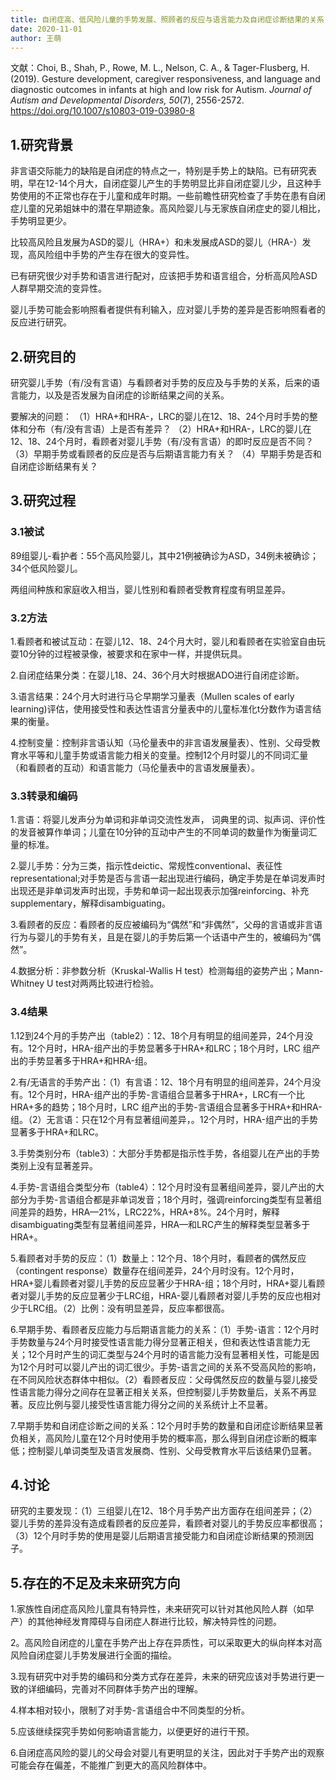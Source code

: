```yaml
---
title: 自闭症高、低风险儿童的手势发展、照顾者的反应与语言能力及自闭症诊断结果的关系
date: 2020-11-01
author: 王萌
---
```


文献：Choi, B., Shah, P., Rowe, M. L., Nelson, C. A., & Tager-Flusberg, H. (2019). Gesture development, caregiver responsiveness, and language and diagnostic outcomes in infants at high and low risk for Autism. *Journal of Autism and Developmental Disorders, 50*(7), 2556-2572. https://doi.org/10.1007/s10803-019-03980-8 

## 1.研究背景

非言语交际能力的缺陷是自闭症的特点之一，特别是手势上的缺陷。已有研究表明，早在12-14个月大，自闭症婴儿产生的手势明显比非自闭症婴儿少，且这种手势使用的不正常也存在于儿童和成年时期。一些前瞻性研究检查了手势在患有自闭症儿童的兄弟姐妹中的潜在早期迹象。高风险婴儿与无家族自闭症史的婴儿相比，手势明显更少。

比较高风险且发展为ASD的婴儿（HRA+）和未发展成ASD的婴儿（HRA-）发现，高风险组中手势的产生存在很大的变异性。

已有研究很少对手势和语言进行配对，应该把手势和语言组合，分析高风险ASD人群早期交流的变异性。

婴儿手势可能会影响照看者提供有利输入，应对婴儿手势的差异是否影响照看者的反应进行研究。


## 2.研究目的

研究婴儿手势（有/没有言语）与看顾者对手势的反应及与手势的关系，后来的语言能力，以及是否发展为自闭症的诊断结果之间的关系。

要解决的问题：
（1）HRA+和HRA-，LRC的婴儿在12、18、24个月时手势的整体和分布（有/没有言语）上是否有差异？
（2）HRA+和HRA-，LRC的婴儿在12、18、24个月时，看顾者对婴儿手势（有/没有言语）的即时反应是否不同？
（3）早期手势或看顾者的反应是否与后期语言能力有关？
（4）早期手势是否和自闭症诊断结果有关？

## 3.研究过程

### 3.1被试

89组婴儿-看护者：55个高风险婴儿，其中21例被确诊为ASD，34例未被确诊；34个低风险婴儿。

两组间种族和家庭收入相当，婴儿性别和看顾者受教育程度有明显差异。

### 3.2方法

1.看顾者和被试互动：在婴儿12、18、24个月大时，婴儿和看顾者在实验室自由玩耍10分钟的过程被录像，被要求和在家中一样，并提供玩具。

2.自闭症结果分类：在婴儿18、24、36个月大时根据ADO进行自闭症诊断。

3.语言结果：24个月大时进行马仑早期学习量表（Mullen scales of early learning)评估，使用接受性和表达性语言分量表中的儿童标准化t分数作为语言结果的衡量。

4.控制变量：控制非言语认知（马伦量表中的非言语发展量表）、性别、父母受教育水平等和儿童手势或语言能力相关的变量。控制12个月时婴儿的不同词汇量（和看顾者的互动）和语言能力（马伦量表中的言语发展量表）。


### 3.3转录和编码

1.言语：将婴儿发声分为单词和非单词交流性发声，
词典里的词、拟声词、评价性的发音被算作单词；儿童在10分钟的互动中产生的不同单词的数量作为衡量词汇量的标准。

2.婴儿手势：分为三类，指示性deictic、常规性conventional、表征性representational;对手势是否与言语一起出现进行编码，确定手势是在单词发声时出现还是非单词发声时出现，手势和单词一起出现表示加强reinforcing、补充supplementary，解释disambiguating。

3.看顾者的反应：看顾者的反应被编码为“偶然”和“非偶然”，父母的言语或非言语行为与婴儿的手势有关，且是在婴儿的手势后第一个话语中产生的，被编码为“偶然”。

4.数据分析：非参数分析（Kruskal-Wallis H test）检测每组的姿势产出；Mann-Whitney U test对两两比较进行检验。

### 3.4结果

1.12到24个月的手势产出（table2）：12、18个月有明显的组间差异，24个月没有。12个月时，HRA-组产出的手势显著多于HRA+和LRC；18个月时，LRC 组产出的手势显著多于HRA+和HRA-组。

2.有/无语言的手势产出：（1）有言语：12、18个月有明显的组间差异，24个月没有。12个月时，HRA-组产出的手势-言语组合显著多于HRA+，LRC有一个比HRA+多的趋势；18个月时，LRC 组产出的手势-言语组合显著多于HRA+和HRA-组。（2）无言语：只在12个月有显著组间差异，。12个月时，HRA-组产出的手势显著多于HRA+和LRC。

3.手势类别分布（table3）：大部分手势都是指示性手势，各组婴儿在产出的手势类别上没有显著差异。

4.手势-言语组合类型分布（table4）：12个月时没有显著组间差异，婴儿产出的大部分为手势-言语组合都是非单词发音；18个月时，强调reinforcing类型有显著组间差异的趋势，HRA—21%，LRC22%，HRA+8%。24个月时，解释disambiguating类型有显著组间差异，HRA—和LRC产生的解释类型显著多于HRA+。

5.看顾者对手势的反应：（1）数量上：12个月、18个月时，看顾者的偶然反应（contingent response）数量存在组间差异，24个月时没有。12个月时，HRA+婴儿看顾者对婴儿手势的反应显著少于HRA-组；18个月时，HRA+婴儿看顾者对婴儿手势的反应显著少于LRC组，HRA-婴儿看顾者对婴儿手势的反应也相对少于LRC组。（2）比例：没有明显差异，反应率都很高。

6.早期手势、看顾者反应能力与后期语言能力的关系：（1）手势-语言：12个月时手势数量与24个月时接受性语言能力得分显著正相关，但和表达性语言能力无关；12个月时产生的词汇类型与24个月时的语言能力没有显著相关性，可能是因为12个月时可以婴儿产出的词汇很少。手势-语言之间的关系不受高风险的影响，在不同风险状态群体中相似。（2）看顾者反应：父母偶然反应的数量与婴儿接受性语言能力得分之间存在显著正相关关系，但控制婴儿手势数量后，关系不再显著。反应比例与婴儿接受性语言能力得分之间的关系统计上不显著。

7.早期手势和自闭症诊断之间的关系：12个月时手势的数量和自闭症诊断结果显著负相关，高风险儿童在12个月时使用手势的概率高，那么得到自闭症诊断的概率低；控制婴儿单词类型及语言发展商、性别、父母受教育水平后该结果仍显著。

## 4.讨论

研究的主要发现：（1）三组婴儿在12、18个月手势产出方面存在组间差异；（2）婴儿手势的差异没有造成看顾者的反应差异，看顾者对婴儿的手势反应率都很高；（3）12个月时手势的使用是婴儿后期语言接受能力和自闭症诊断结果的预测因子。


## 5.存在的不足及未来研究方向

1.家族性自闭症高风险儿童具有特异性，未来研究可以针对其他风险人群（如早产）的其他神经发育障碍与自闭症人群进行比较，解决特异性的问题。

2。高风险自闭症的儿童在手势产出上存在异质性，可以采取更大的纵向样本对高风险自闭症婴儿手势发展进行全面的描绘。

3.现有研究中对手势的编码和分类方式存在差异，未来的研究应该对手势进行更一致的详细编码，完善对不同群体手势产出的理解。

4.样本相对较小，限制了对手势-言语组合中不同类型的分析。

5.应该继续探究手势如何影响语言能力，以便更好的进行干预。

6.自闭症高风险的婴儿的父母会对婴儿有更明显的关注，因此对于手势产出的观察可能会存在偏差，不能推广到更大的高风险群体中。

